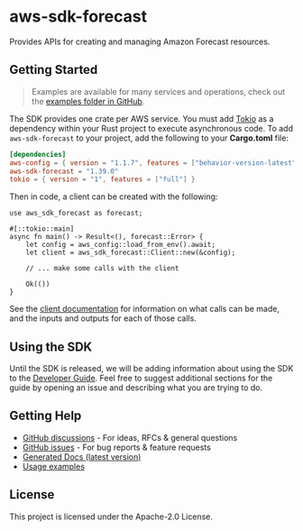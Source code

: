 # aws-sdk-forecast

Provides APIs for creating and managing Amazon Forecast resources.

## Getting Started

> Examples are available for many services and operations, check out the
> [examples folder in GitHub](https://github.com/awslabs/aws-sdk-rust/tree/main/examples).

The SDK provides one crate per AWS service. You must add [Tokio](https://crates.io/crates/tokio)
as a dependency within your Rust project to execute asynchronous code. To add `aws-sdk-forecast` to
your project, add the following to your **Cargo.toml** file:

```toml
[dependencies]
aws-config = { version = "1.1.7", features = ["behavior-version-latest"] }
aws-sdk-forecast = "1.39.0"
tokio = { version = "1", features = ["full"] }
```

Then in code, a client can be created with the following:

```rust,no_run
use aws_sdk_forecast as forecast;

#[::tokio::main]
async fn main() -> Result<(), forecast::Error> {
    let config = aws_config::load_from_env().await;
    let client = aws_sdk_forecast::Client::new(&config);

    // ... make some calls with the client

    Ok(())
}
```

See the [client documentation](https://docs.rs/aws-sdk-forecast/latest/aws_sdk_forecast/client/struct.Client.html)
for information on what calls can be made, and the inputs and outputs for each of those calls.

## Using the SDK

Until the SDK is released, we will be adding information about using the SDK to the
[Developer Guide](https://docs.aws.amazon.com/sdk-for-rust/latest/dg/welcome.html). Feel free to suggest
additional sections for the guide by opening an issue and describing what you are trying to do.

## Getting Help

* [GitHub discussions](https://github.com/awslabs/aws-sdk-rust/discussions) - For ideas, RFCs & general questions
* [GitHub issues](https://github.com/awslabs/aws-sdk-rust/issues/new/choose) - For bug reports & feature requests
* [Generated Docs (latest version)](https://awslabs.github.io/aws-sdk-rust/)
* [Usage examples](https://github.com/awslabs/aws-sdk-rust/tree/main/examples)

## License

This project is licensed under the Apache-2.0 License.

